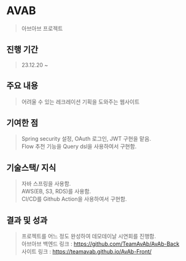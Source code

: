 # AVAB
> 아브아브 프로젝트

## 진행 기간
> 23.12.20 ~ 

## 주요 내용
> 어려울 수 있는 레크레이션 기획을 도와주는 웹사이트

## 기여한 점
> Spring security 설정, OAuth 로그인, JWT 구현을 맡음. <br/>
> Flow 추천 기능을 Query dsl을 사용하여서 구현함. <br/>

## 기술스택/ 지식
> 자바 스프링을 사용함. <br/>
> AWS(EB, S3, RDS)를 사용함. <br/>
> CI/CD를 Github Action을 사용하여서 구현함. <br/>

## 결과 및 성과
> 프로젝트를 어느 정도 완성하여 데모데이날 시연회를 진행함. <br/>
> 아브아브 백엔드 링크 : https://github.com/TeamAvAb/AvAb-Back <br/>
> 사이트 링크 : https://teamavab.github.io/AvAb-Front/
